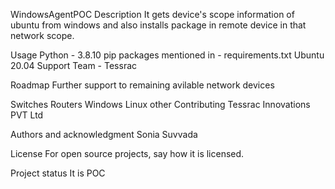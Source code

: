 WindowsAgentPOC
Description
It gets device's scope information of ubuntu from windows and also installs package in remote device in that network scope.

Usage
Python - 3.8.10
pip packages mentioned in - requirements.txt
Ubuntu 20.04
Support
Team - Tessrac

Roadmap
Further support to remaining avilable network devices

Switches
Routers
Windows
Linux
other
Contributing
Tessrac Innovations PVT Ltd

Authors and acknowledgment
Sonia Suvvada

License
For open source projects, say how it is licensed.

Project status
It is POC
